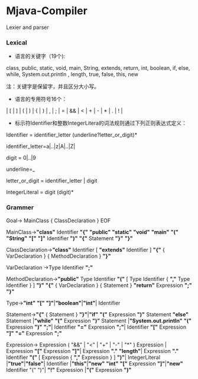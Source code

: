# Mjava-Compiler

Lexier and parser

### Lexical

* 语言的关键字（19个):

class, public, static, void, main, String, extends, return, int, boolean, if, else, while, System.out.println , length, true, false, this, new

注：关键字是保留字，并且区分大小写。

* 语言的专用符号16个：

| [ | ] | ( | ) | { | } | , | ; | = | && | < | + |  - | * | . | ! |

* 标示符Identifier和整数IntegerLitera的词法规则通过下列正则表达式定义：

Identifier = identifier_letter (underline?letter_or_digit)*

identifier_letter=a|..|z|A|..|Z|

digit = 0|..|9

underline=_

letter_or_digit = identifier_letter | digit

IntegerLiteral = digit (digit)*



### Grammer

Goal-> MainClass { ClassDeclaration } EOF



MainClass->**"class"** Identifier **"{"** **"public"** **"static"** **"void"** **"main"** **"("** **"String"** **"["** **"]"** Identifier **")"** **"{"** Statement **"}"** **"}"**



ClassDeclaration->**"class"** Identifier [ **"extends"** Identifier ] **"{"** { VarDeclaration } { MethodDeclaration } **"}"**



VarDeclaration ->Type Identifier **";"**



MethodDeclaration->**"public"** Type Identifier **"("** [ Type Identifier { **","** Type Identifier } ] **")"** **"{"** { VarDeclaration } { Statement } **"return"** Expression **";"** **"}"**



Type->**"int"** **"["** **"]"**|**"boolean"**|**"int"**| Identifier



Statement->**"{"** { Statement } **"}"**|**"if"** **"("** Expression **")"** Statement **"else"** Statement |**"while"** **"("** Expression **")"** Statement |**"System.out.println"** **"("** Expression **")"** **";"**| Identifier **"="** Expression **";"**| Identifier **"["** Expression **"]"** **"="** Expression **";"**



Expression-> Expression ( "&&" | "<" | "+" | "-" | "*" ) Expression | Expression **"["** Expression **"]"**| Expression **"."** **"length"**| Expression **"."** Identifier **"("** [ Expression { **","** Expression } ] **")"**| IntegerLiteral |**"true"**|**"false"**| Identifier |**"this"**|**"new"** **"int"** **"["** Expression **"]"**|**"new"** Identifier "(" ")"| **"!"** Expression |**"("** Expression **")"**